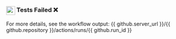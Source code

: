 ### <img src="https://api.iconify.design/logos:jest.svg" height="24" align="top" /> Tests Failed ❌

For more details, see the workflow output: {{ github.server_url }}/{{ github.repository }}/actions/runs/{{ github.run_id }}
